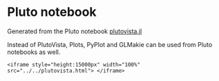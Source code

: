 Pluto notebook
=================
Generated from the Pluto notebook [plutovista.jl](https://github.com/j-fu/GridVisualize.jl/blob/master/examples/plutovista.jl)

Instead of PlutoVista, Plots, PyPlot and GLMakie can be used from Pluto notebooks as well.

```@raw html
<iframe style="height:15000px" width="100%" src="../../plutovista.html"> </iframe>
```
